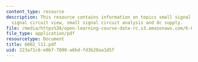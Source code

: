 ```yaml
---
content_type: resource
description: This resource contains information on topics small signal notation, small
  signal circuit view, small signal circuit analysis and dc supply.
file: /media/https%3A/open-learning-course-data-rc.s3.amazonaws.com/6-002-circuits-and-electronics-spring-2007/223a71c6e0b77090a6bdfd3b28aa1d5f_6002_l11.pdf
file_type: application/pdf
resourcetype: Document
title: 6002_l11.pdf
uid: 223a71c6-e0b7-7090-a6bd-fd3b28aa1d5f
---
```


